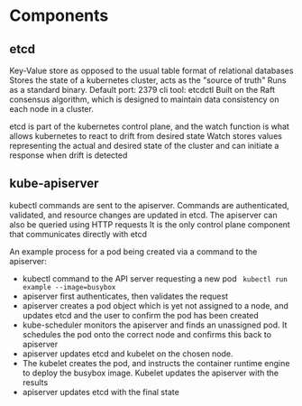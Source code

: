 # Components

## etcd

Key-Value store as opposed to the usual table format of relational databases
Stores the state of a kubernetes cluster, acts as the "source of truth"
Runs as a standard binary. Default port: 2379
cli tool: etcdctl
Built on the Raft consensus algorithm, which is designed to maintain data consistency on each node in a cluster.

etcd is part of the kubernetes control plane, and the watch function is what allows kubernetes to react to drift from desired state
Watch stores values representing the actual and desired state of the cluster and can initiate a response when drift is detected

## kube-apiserver

kubectl commands are sent to the apiserver. Commands are authenticated, validated, and resource changes are updated in etcd. The apiserver can also be queried using HTTP requests
It is the only control plane component that communicates directly with etcd

An example process for a pod being created via a command to the apiserver:
- kubectl command to the API server requesting a new pod ` kubectl run example --image=busybox`
- apiserver first authenticates, then validates the request
- apiserver creates a pod object which is yet not assigned to a node, and updates etcd and the user to confirm the pod has been created
- kube-scheduler monitors the apiserver and finds an unassigned pod. It schedules the pod onto the correct node and confirms this back to apiserver
- apiserver updates etcd and kubelet on the chosen node.
- The kubelet creates the pod, and instructs the container runtime engine to deploy the busybox image. Kubelet updates the apiserver with the results
- apiserver updates etcd with the final state